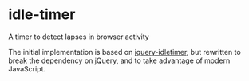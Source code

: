 # idle-timer

A timer to detect lapses in browser activity

The initial implementation is based on [jquery-idletimer](https://github.com/thorst/jquery-idletimer), but rewritten to break the dependency on jQuery, and to take advantage of modern JavaScript.
